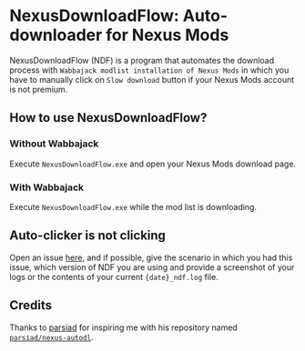 # NexusDownloadFlow: Auto-downloader for Nexus Mods

NexusDownloadFlow (NDF) is a program that automates the download process with `Wabbajack modlist installation of Nexus
Mods` in which you have to manually click on `Slow download` button if your Nexus Mods account is not premium.

## How to use NexusDownloadFlow?

### Without Wabbajack

Execute `NexusDownloadFlow.exe` and open your Nexus Mods download page.

### With Wabbajack

Execute `NexusDownloadFlow.exe` while the mod list is downloading.

## Auto-clicker is not clicking

Open an issue [here](https://github.com/greg-ynx/NexusDownloadFlow/issues/new), and if possible, give the scenario in which you had this issue, which version of NDF you are using
and provide a screenshot of your logs or the contents of your current `{date}_ndf.log` file.

## Credits

Thanks to [parsiad](https://github.com/parsiad) for inspiring me with his repository named 
[`parsiad/nexus-autodl`](https://github.com/parsiad/nexus-autodl).
